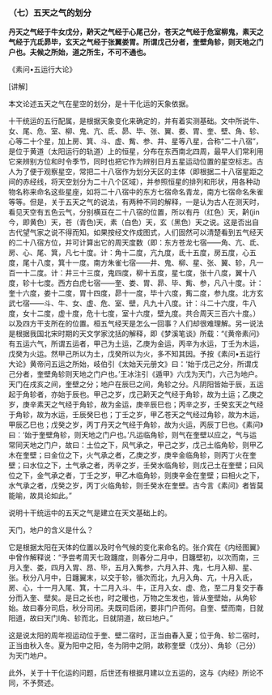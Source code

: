 ### （七）五天之气的划分

**丹天之气经于牛女戊分，黅天之气经于心尾己分，苍天之气经于危室柳鬼，素天之气经于亢氐昴毕，玄天之气经于张翼娄胃。所谓戊己分者，奎壁角轸，则天地之门户也。夫候之所始，道之所生，不可不通也。**

《素问•五运行大论》

[讲解]

本文论述五天之气在星空的划分，是十干化运的天象依据。

十干统运的五行配属，是根据天象变化来确定的，并有着实测基础。文中所说牛、女、尾、危、室、柳、鬼、亢、氐、昴、毕、张、翼、娄、胃、奎、壁、角、轸、心等二十个星，加上房、箕、斗、虚、觜、参、井、星等八星，合称“二十八宿”，是位于黄道（太阳运行的轨道）上的恒星，分布在东西南北四周，最早人们常利用它来辨别方位和时令季节，同时也把它作为辨别日月五星运动位置的星空标志。古人为了便于观察星空，常把二十八宿作为划分天区的主体（即根据二十八宿星距之间的赤经线，将天空划分为二十八个区域），并参照恒星的排列和形状，用各种动物名称来命名这些星座，如将二十八宿中的东方七宿命名青龙，南方七宿命名朱雀等等。但是，关于五天之气的说法，有两种不同的解释，一是认为古人在测天时，看见天空有五色云气，分别横亘在二十八宿的位置，所以有丹（红色）天，黅(jin今，即黄色）天，苍（青色)天，素（白色）天，玄（黑色）天之说。这是否出自古代望气家之说不得而知。如果按经文作成图式，人们固然可以清楚看到五气经天的二十八宿方位，并可计算出它的周天度数（即：东方苍龙七宿——角、亢、氐、房、心、尾、箕，凡七十度。计：角十二度，亢九度，氐十五度，房五度，心五度，尾十八度，箕十一度。南方朱雀七宿——井、鬼、柳、星、张、翼、轸，凡一百一十二度。计：井三十三度，鬼四度，柳十五度，星七度，张十八度，翼十八度，轸十七度。西方白虎七宿——奎、娄、胃、昴、毕、觜、参，凡八十度。计：奎十六度，娄十二度，胃十四度，昴十一度，毕十六度，觜二度，参九度。北方玄武七宿——斗、牛、女、虚、危、室、壁，凡九十八度。计：斗二十六度，牛八度，女十二度，虚十度，危十七度，室十六度，壁九度。共合周天三百六十度。）以及四方干支所在的位置。桓五气经天是怎么一回事？人们却很难理解。另一说法是根据我国北宋时期的天文学家沈括的解释，即《梦溪笔谈》所载：“《黄帝素问》有五运六气，所谓五运者，甲己为土运，乙庚为金运，丙辛为水运，丁壬为木运，戊癸为火运。然甲己所以为土，戊癸所以为火，多不知其因。予按《素问•五运行大论》黄帝问五运之所始，岐伯引《太始天元册文》曰：‘始于戊己之分，所谓戊己分者，奎壁角轸则天地之门户也。’王冰注引《遁甲》六戊为天门，六己为地户。天门在戌亥之间，奎壁之分；地户在辰巳之间，角轸之分。凡阴阳皆始于辰，五运起于角轸者，亦始于辰也。甲己之岁，戊己黅天之气经于角轸，故为土运；乙庚之岁，庚辛素天之气经于角轸，故为金运，庚辛辰巳也；丙辛之岁，壬癸玄天之气经于角轸，故为水运，壬辰癸巳也；丁壬之岁，甲乙苍天之气经过角轸，故为木运，甲辰乙巳也；戊癸之岁，丙丁丹天之气经于角轸，故为火运，丙辰丁巳也。《素问》曰：‘始于奎壁角轸，则天地之门户也。’凡运临角轸，则气在奎壁以应之，气与运常同天地之门户，故曰：土位之下，风气承之，甲己之岁，戊己土临角轸，则甲乙木在奎壁；曰金位之下，火气承之者，乙庚之岁，庚辛金临角轸，则丙丁火在奎壁；曰水位之下，土气承之者，丙辛之岁，壬癸水临角轸，则戊己土在奎壁；曰风位之下，金气承之者，丁壬之岁，甲乙木临角轸，则庚辛金在奎壁；曰相火之下，水气承之者，戊癸之岁，丙丁火临角轸，则壬癸水在奎壁。古今言《素问》者皆莫能喻，故具论如此。”

说明十干统运中的五天之气是建立在天文基础上的。

天门，地户的含义是什么？

它是根据太阳在天体的位置以及时令气候的变化来命名的。张介宾在《内经图翼》中曾作解释说：“予尝考周天七政躔度，则春分二月中，日躔壁初，以次而南，三月入奎、娄，四月入胃、昂、毕，五月入觜参，六月入井、鬼，七月入柳、星、张。秋分八月中，日躔翼末，以交于轸，循次而北，九月入角、亢，十月入氐，房、心，十一月入尾、箕，十二月入斗、牛，正月入女、虚、危，至二月复交于春分而入奎、壁矣。是日之长也，时之暖也，万物之生发也，皆从奎壁始，从角轸始。故曰春分司启，秋分司闭。夫既司启闭，要非门户而何。自奎、壁而南，日就阳道，故曰天门I角、轸而北，日就阴道，故曰地户。”

这是说太阳的周年视运动位于奎、壁二宿时，正当由春入夏；位于角、轸二宿时，正当由秋入冬。夏为阳中之阳，冬为阴中之阴，故称奎壁（戊分）、角轸（己分）为天门地户。

此外，关于十干化运的问题，后世还有根据月建以立五运的，这与《内经》所论不同，不予赘述。